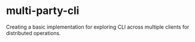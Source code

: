 # multi-party-cli
Creating a basic implementation for exploring CLI across multiple clients for distributed operations.
